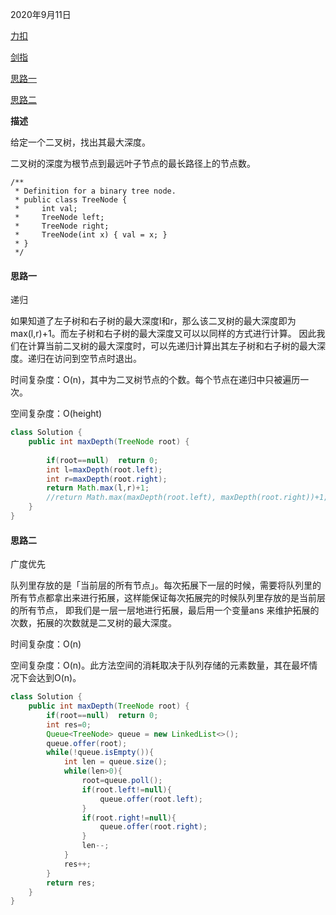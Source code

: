 2020年9月11日

[力扣](https://leetcode-cn.com/problems/maximum-depth-of-binary-tree/solution/er-cha-shu-de-zui-da-shen-du-by-leetcode-solution/)

[剑指](https://leetcode-cn.com/problems/er-cha-shu-de-shen-du-lcof/)

[思路一](#思路一)

[思路二](#思路二)

**描述**

给定一个二叉树，找出其最大深度。

二叉树的深度为根节点到最远叶子节点的最长路径上的节点数。
```
/**
 * Definition for a binary tree node.
 * public class TreeNode {
 *     int val;
 *     TreeNode left;
 *     TreeNode right;
 *     TreeNode(int x) { val = x; }
 * }
 */
```
#### 思路一

递归

如果知道了左子树和右子树的最大深度l和r，那么该二叉树的最大深度即为max(l,r)+1。而左子树和右子树的最大深度又可以以同样的方式进行计算。
因此我们在计算当前二叉树的最大深度时，可以先递归计算出其左子树和右子树的最大深度。递归在访问到空节点时退出。

时间复杂度：O(n)，其中为二叉树节点的个数。每个节点在递归中只被遍历一次。

空间复杂度：O(height)

```java
class Solution {
    public int maxDepth(TreeNode root) {
    
        if(root==null)  return 0;
        int l=maxDepth(root.left);
        int r=maxDepth(root.right);
        return Math.max(l,r)+1;
        //return Math.max(maxDepth(root.left), maxDepth(root.right))+1;
    }
}
```

#### 思路二

广度优先

队列里存放的是「当前层的所有节点」。每次拓展下一层的时候，需要将队列里的所有节点都拿出来进行拓展，这样能保证每次拓展完的时候队列里存放的是当前层的所有节点，
即我们是一层一层地进行拓展，最后用一个变量ans 来维护拓展的次数，拓展的次数就是二叉树的最大深度。

时间复杂度：O(n)

空间复杂度：O(n)。此方法空间的消耗取决于队列存储的元素数量，其在最坏情况下会达到O(n)。

```java
class Solution {
    public int maxDepth(TreeNode root) {
        if(root==null)  return 0;
        int res=0;
        Queue<TreeNode> queue = new LinkedList<>();
        queue.offer(root);
        while(!queue.isEmpty()){
            int len = queue.size();
            while(len>0){
                root=queue.poll();
                if(root.left!=null){
                    queue.offer(root.left);
                }
                if(root.right!=null){
                    queue.offer(root.right);
                }
                len--;
            }
            res++;
        }
        return res;
    }
}
```
